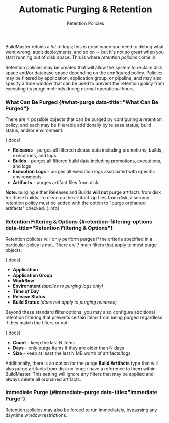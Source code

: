 ﻿---
title: Automatic Purging & Retention
subtitle: Retention Policies
keywords: buildmaster, retention-policy, cleanup
sequence: 80
---

BuildMaster retains a *lot* of logs; this is great when you need to debug what went wrong, audit deployments, and so on -- but it's not so great when you start running out of disk space. This is where *retention policies* come in.

Retention policies may be created that will allow the system to reclaim disk space and/or database space depending on the configured policy. Policies may be filtered by application, application group, or pipeline, and may also specify a time window that can be used to prevent the retention policy from executing its purge methods during normal operational hours.

### What Can Be Purged {#what-purge data-title="What Can Be Purged"}

There are 4 possible objects that can be purged by configuring a retention policy, and each may be filterable additionally by release status, build status, and/or environment:

{.docs}
-   **Releases** - purges all filtered release data including promotions, builds, executions, and logs
-   **Builds** - purges all filtered build data including promotions, executions, and logs
-   **Execution Logs** - purges all execution logs associated with specific environments
-   **Artifacts** - purges artifact files from disk

**Note:** purging either Releases and Builds **will not** purge artifacts from disk for those builds. To clean up the artifact zip files from disk, a second retention policy must be added with the option to "purge orphaned artifacts" checked. {.info}

### Retention Filtering & Options {#retention-filtering-options data-title="Retention Filtering & Options"}

Retention policies will only perform purges if the criteria specified in a particular policy is met. There are 7 main filters that apply to most purge objects:

{.docs}
-   **Application**
-   **Application Group**
-   **Workflow**
-   **Environment**  *(applies to purging logs only)*
-   **Time of Day**
-   **Release Status**
-   **Build Status**  *(does not apply to purging releases)*

Beyond these standard filter options, you may also configure additional retention filtering that prevents certain items from being purged regardless if they match the filters or not:

{.docs}
-   **Count** - keep the last N items
-   **Days** - only purge items if they are older than N days
-   **Size** - keep at least the last N MB worth of artifacts/logs

Additionally, there is an option for the purge **Build Artifacts** type that will also purge artifacts from disk no longer have a reference to them within BuildMaster. This setting will ignore any filters that may be applied and always delete all orphaned artifacts.

### Immediate Purge {#immediate-purge data-title="Immediate Purge"}

Retention policies may also be forced to run immediately, bypassing any day/time window restrictions.
